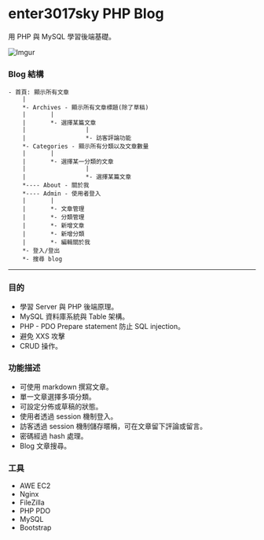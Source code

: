 # enter3017sky PHP Blog

用 PHP 與 MySQL 學習後端基礎。

![Imgur](https://i.imgur.com/ZGFcVJI.gif)



### Blog 結構

```
- 首頁: 顯示所有文章
    |
    *- Archives - 顯示所有文章標題(除了草稿)
    |       |
    |       *- 選擇某篇文章
    |                 |
    |                 *- 訪客評論功能
    *- Categories - 顯示所有分類以及文章數量
    |       |
    |       *- 選擇某一分類的文章
    |                 |
    |                 *- 選擇某篇文章
    *---- About - 關於我
    *---- Admin - 使用者登入
    |       |
    |       *- 文章管理
    |       *- 分類管理
    |       *- 新增文章
    |       *- 新增分類
    |       *- 編輯關於我
    *- 登入/登出
    *- 搜尋 blog
```

---

### 目的

- 學習 Server 與 PHP 後端原理。
- MySQL 資料庫系統與 Table 架構。
- PHP - PDO Prepare statement 防止 SQL injection。
- 避免 XXS 攻擊
- CRUD 操作。

### 功能描述

- 可使用 markdown 撰寫文章。
- 單一文章選擇多項分類。
- 可設定分佈或草稿的狀態。
- 使用者透過 session 機制登入。
- 訪客透過 session 機制儲存暱稱，可在文章留下評論或留言。
- 密碼經過 hash 處理。
- Blog 文章搜尋。

### 工具

- AWE EC2
- Nginx
- FileZilla
- PHP PDO
- MySQL
- Bootstrap


